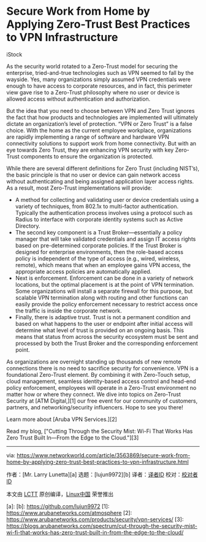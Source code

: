 [#]: collector: (lujun9972)
[#]: translator: ( )
[#]: reviewer: ( )
[#]: publisher: ( )
[#]: url: ( )
[#]: subject: (Secure Work from Home by Applying Zero-Trust Best Practices to VPN Infrastructure)
[#]: via: (https://www.networkworld.com/article/3563869/secure-work-from-home-by-applying-zero-trust-best-practices-to-vpn-infrastructure.html)
[#]: author: (Mr. Larry Lunetta )

Secure Work from Home by Applying Zero-Trust Best Practices to VPN Infrastructure
======

iStock

As the security world rotated to a Zero-Trust model for securing the enterprise, tried-and-true technologies such as VPN seemed to fall by the wayside. Yes, many organizations simply assumed VPN credentials were enough to have access to corporate resources, and in fact, this perimeter view gave rise to a Zero-Trust philosophy where no user or device is allowed access without authentication and authorization.

But the idea that you need to choose between VPN and Zero Trust ignores the fact that how products and technologies are implemented will ultimately dictate an organization’s level of protection. “VPN or Zero Trust” is a false choice. With the home as the current employee workplace, organizations are rapidly implementing a range of software and hardware VPN connectivity solutions to support work from home connectivity. But with an eye towards Zero Trust, they are enhancing VPN security with key Zero-Trust components to ensure the organization is protected.

While there are several different definitions for Zero Trust (including NIST’s), the basic principle is that no user or device can gain network access without authenticating and being assigned application layer access rights. As a result, most Zero-Trust implementations will provide:

  * A method for collecting and validating user or device credentials using a variety of techniques, from 802.1x to multi-factor authentication. Typically the authentication process involves using a protocol such as Radius to interface with corporate identity systems such as Active Directory.
  * The second key component is a Trust Broker—essentially a policy manager that will take validated credentials and assign IT access rights based on pre-determined corporate policies. If the Trust Broker is designed for enterprise environments, then the role-based access policy is independent of the type of access (e.g., wired, wireless, remote), which means that when an employee gains VPN access, the appropriate access policies are automatically applied.
  * Next is enforcement. Enforcement can be done in a variety of network locations, but the optimal placement is at the point of VPN termination. Some organizations will install a separate firewall for this purpose, but scalable VPN termination along with routing and other functions can easily provide the policy enforcement necessary to restrict access once the traffic is inside the corporate network.
  * Finally, there is adaptive trust. Trust is not a permanent condition and based on what happens to the user or endpoint after initial access will determine what level of trust is provided on an ongoing basis. This means that status from across the security ecosystem must be sent and processed by both the Trust Broker and the corresponding enforcement point.



As organizations are overnight standing up thousands of new remote connections there is no need to sacrifice security for convenience. VPN is a foundational Zero-Trust element. By combining it with Zero-Touch setup, cloud management, seamless identity-based access control and head-end policy enforcement, employees will operate in a Zero-Trust environment no matter how or where they connect. We dive into topics on Zero-Trust Security at [ATM Digital,][1] our free event for our community of customers, partners, and networking/security influencers. Hope to see you there!

Learn more about [Aruba VPN Services.][2]

Read my blog, ["Cutting Through the Security Mist: Wi-Fi That Works Has Zero Trust Built In—From the Edge to the Cloud."][3]

--------------------------------------------------------------------------------

via: https://www.networkworld.com/article/3563869/secure-work-from-home-by-applying-zero-trust-best-practices-to-vpn-infrastructure.html

作者：[Mr. Larry Lunetta][a]
选题：[lujun9972][b]
译者：[译者ID](https://github.com/译者ID)
校对：[校对者ID](https://github.com/校对者ID)

本文由 [LCTT](https://github.com/LCTT/TranslateProject) 原创编译，[Linux中国](https://linux.cn/) 荣誉推出

[a]: 
[b]: https://github.com/lujun9972
[1]: https://www.arubanetworks.com/atmosphere
[2]: https://www.arubanetworks.com/products/security/vpn-services/
[3]: https://blogs.arubanetworks.com/spectrum/cut-through-the-security-mist-wi-fi-that-works-has-zero-trust-built-in-from-the-edge-to-the-cloud/
